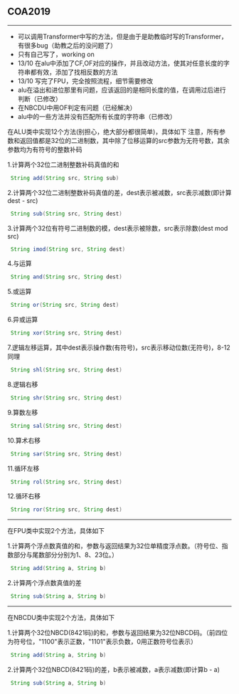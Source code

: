 ## COA2019
---
* 可以调用Transformer中写的方法，但是由于是助教临时写的Transformer，有很多bug（助教之后的没问题了）
* 只有自己写了，working on
* 13/10 在alu中添加了CF,OF对应的操作，并且改动方法，使其对任意长度的字符串都有效，添加了找相反数的方法
* 13/10 写完了FPU，完全按照流程，细节需要修改
* alu在溢出和进位那里有问题，应该返回的是相同长度的值，在调用过后进行判断（已修改）
* 在NBCDU中用OF判定有问题（已经解决）
* alu中的一些方法并没有匹配所有长度的字符串（已修改）



在ALU类中实现12个方法(别担心，绝大部分都很简单)，具体如下
注意，所有参数和返回值都是32位的二进制数，其中除了位移运算的src参数为无符号数，其余参数均为有符号的整数补码


1.计算两个32位二进制整数补码真值的和
``` java
 String add(String src, String sub)
```

2.计算两个32位二进制整数补码真值的差，dest表示被减数，src表示减数(即计算dest - src)
``` java
 String sub(String src, String dest)
```

3.计算两个32位有符号二进制数的模，dest表示被除数，src表示除数(dest mod src)
``` java
 String imod(String src, String dest)
```

4.与运算
``` java
 String and(String src, String dest)
```

5.或运算
``` java
 String or(String src, String dest)
```

6.异或运算
``` java
 String xor(String src, String dest)
```

7.逻辑左移运算，其中dest表示操作数(有符号)，src表示移动位数(无符号)，8-12同理
``` java
 String shl(String src, String dest)
```

8.逻辑右移
``` java
 String shr(String src, String dest)
```

9.算数左移
``` java
 String sal(String src, String dest)
```

10.算术右移
``` java
 String sar(String src, String dest)
```

11.循环左移
``` java
 String rol(String src, String dest)
```

12.循环右移
``` java
 String ror(String src, String dest)
```

---

在FPU类中实现2个方法，具体如下

1.计算两个浮点数真值的和，参数与返回结果为32位单精度浮点数。（符号位、指数部分与尾数部分分别为1、8、23位。）
``` java
 String add(String a, String b)
```

2.计算两个浮点数真值的差
``` java
 String sub(String a, String b)
```

---

在NBCDU类中实现2个方法，具体如下

1.计算两个32位NBCD(8421码)的和，参数与返回结果为32位NBCD码。（前四位为符号位，"1100"表示正数，"1101"表示负数，0用正数符号位表示）
``` java
 String add(String a, String b)
```

2.计算两个32位NBCD(8421码)的差，b表示被减数，a表示减数(即计算b - a)
``` java
 String sub(String a, String b)
```